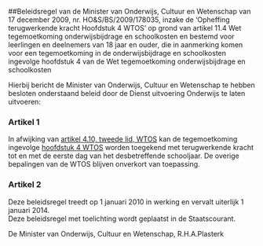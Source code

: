 <meta http-equiv='Content-Type' content='text/html; charset=utf-8' />

##Beleidsregel van de Minister van Onderwijs, Cultuur en Wetenschap van 17 december 2009, nr. HO&S/BS/2009/178035, inzake de ‘Opheffing terugwerkende kracht Hoofdstuk 4 WTOS’ op grond van artikel 11.4 Wet tegemoetkoming onderwijsbijdrage en schoolkosten en bestemd voor leerlingen en deelnemers van 18 jaar en ouder, die in aanmerking komen voor een tegemoetkoming in de onderwijsbijdrage en schoolkosten ingevolge hoofdstuk 4 van de Wet tegemoetkoming onderwijsbijdrage en schoolkosten

Hierbij bericht de Minister van Onderwijs, Cultuur en Wetenschap te hebben besloten onderstaand beleid door de Dienst uitvoering Onderwijs te laten uitvoeren:   

### Artikel  1  

In afwijking van [artikel 4.10, tweede lid, WTOS](../../../../../../../../../../../../wet/wet/tegemoetkoming/onderwijsbijdrage/en/schoolkosten/BWBR0012438/README.md) kan de tegemoetkoming ingevolge [hoofdstuk 4 WTOS](../../../../../../../../../../../../wet/wet/tegemoetkoming/onderwijsbijdrage/en/schoolkosten/BWBR0012438/README.md) worden toegekend met terugwerkende kracht tot en met de eerste dag van het desbetreffende schooljaar. De overige bepalingen van de WTOS blijven onverkort van toepassing.  

### Artikel  2  

Deze beleidsregel treedt op 1 januari 2010 in werking en vervalt uiterlijk 1 januari 2014.  
Deze beleidsregel met toelichting wordt geplaatst in de Staatscourant.  

De 
Minister van Onderwijs, Cultuur en Wetenschap, 
R.H.A.Plasterk   
